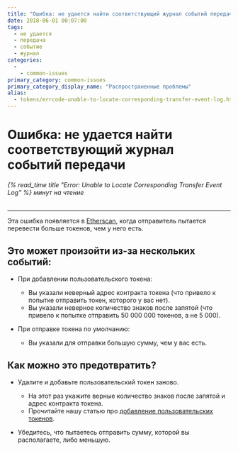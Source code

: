 ```yaml
---
title: "Ошибка: не удается найти соответствующий журнал событий передачи"
date: 2018-06-01 00:07:00
tags:
  - не удается
  - передача
  - событие
  - журнал
categories:
  - 
    - common-issues
primary_category: common-issues
primary_category_display_name: "Распространенные проблемы"
alias:
  - tokens/errcode-unable-to-locate-corresponding-transfer-event-log.html
---
```


# __Ошибка: не удается найти соответствующий журнал событий передачи__
###### {% read_time title "Error: Unable to Locate Corresponding Transfer Event Log" %} минут на чтение
***

Эта ошибка появляется в [Etherscan](https//www.etherscan.io/), когда отправитель пытается перевести больше токенов, чем у него есть.
## __Это может произойти из-за нескольких событий:__
* При добавлении пользовательского токена:
    * Вы указали неверный адрес контракта токена (что привело к попытке отправить токен, которого у вас нет).
    * Вы указали неверное количество знаков после запятой (что привело к попытке отправить 50 000 000 токенов, а не 5 000).

* При отправке токена по умолчанию:
    * Вы указали для отправки большую сумму, чем у вас есть.


## __Как можно это предотвратить?__
* Удалите и добавьте пользовательский токен заново.
    * На этот раз укажите верные количество знаков после запятой и адрес контракта токена.
    * Прочитайте нашу статью про [добавление пользовательских токенов](/@@@@@@/tokens/how-to-add-custom-token/).

* Убедитесь, что пытаетесь отправить сумму, которой вы располагаете, либо меньшую.